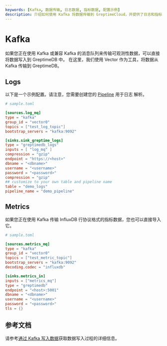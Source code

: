 ```yaml
---
keywords: [Kafka, 数据传输, 日志数据, 指标数据, 配置示例]
description: 介绍如何使用 Kafka 将数据传输到 GreptimeCloud，并提供了日志和指标数据的配置示例。
---
```


# Kafka

如果您正在使用 Kafka 或兼容 Kafka 的消息队列来传输可观测性数据，可以直接将数据写入到 GreptimeDB 中。
在这里，我们使用 Vector 作为工具，将数据从 Kafka 传输到 GreptimeDB。

## Logs

以下是一个示例配置。请注意，您需要创建您的
[Pipeline](https://docs.greptime.com/nightly/user-guide/logs/pipeline-config/) 用于日志
解析。

```toml
# sample.toml

[sources.log_mq]
type = "kafka"
group_id = "vector0"
topics = ["test_log_topic"]
bootstrap_servers = "kafka:9092"

[sinks.sink_greptime_logs]
type = "greptimedb_logs"
inputs = [ "log_mq" ]
compression = "gzip"
endpoint = "https://<host>"
dbname = "<dbname>"
username = "<username>"
password = "<password>"
compression = "gzip"
## customize to your own table and pipeline name
table = "demo_logs"
pipeline_name = "demo_pipeline"
```

## Metrics

如果您正在使用 Kafka 传输 InfluxDB 行协议格式的指标数据，您也可以直接导入它。

```toml
# sample.toml

[sources.metrics_mq]
type = "kafka"
group_id = "vector0"
topics = ["test_metric_topic"]
bootstrap_servers = "kafka:9092"
decoding.codec = "influxdb"

[sinks.metrics_in]
inputs = ["metrics_mq"]
type = "greptimedb"
endpoint = "<host>:5001"
dbname = "<dbname>"
username = "<username>"
password = "<password>"
tls = {}
```

## 参考文档

请参考[通过 Kafka 写入数据](http://docs.greptime.cn/nightly/user-guide/ingest-data/for-observerbility/kafka)获取数据写入过程的详细信息。

